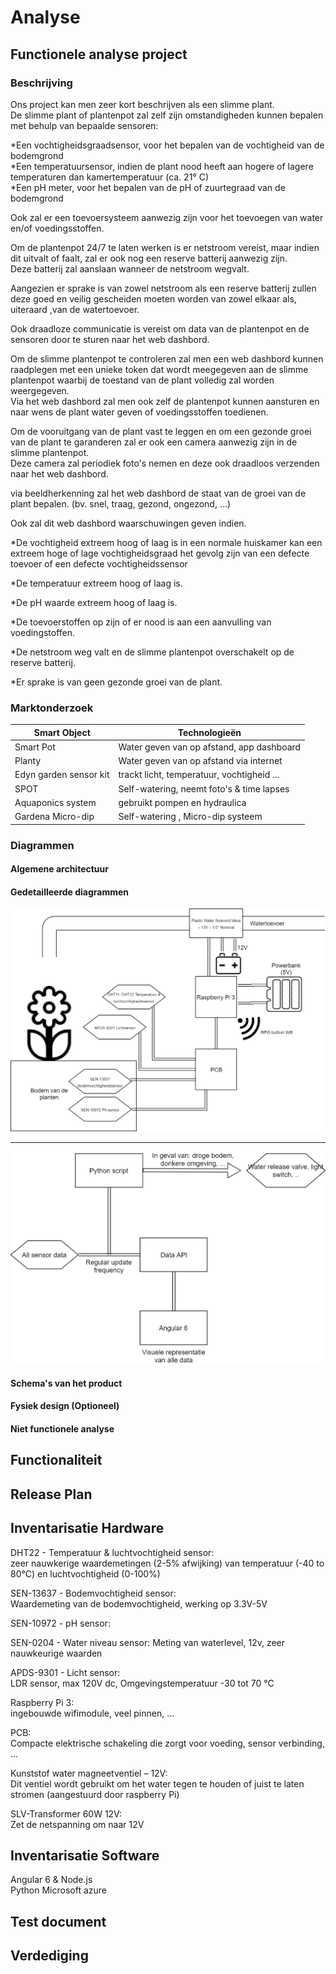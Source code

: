 # Analyse

## Functionele analyse project 

### Beschrijving

Ons project kan men zeer kort beschrijven als een slimme plant.  
De slimme plant of plantenpot zal zelf zijn omstandigheden kunnen bepalen met behulp van bepaalde sensoren:  

*Een vochtigheidsgraadsensor, voor het bepalen van de vochtigheid van de bodemgrond  
*Een temperatuursensor, indien de plant nood heeft aan hogere of lagere temperaturen dan kamertemperatuur (ca. 21° C)  
*Een pH meter, voor het bepalen van de pH of zuurtegraad van de bodemgrond  

Ook zal er een toevoersysteem aanwezig zijn voor het toevoegen van water en/of voedingsstoffen.  

Om de plantenpot 24/7 te laten werken is er netstroom vereist, maar indien dit uitvalt of faalt, zal er ook nog een reserve batterij aanwezig zijn.  
Deze batterij zal aanslaan wanneer de netstroom wegvalt.  

Aangezien er sprake is van zowel netstroom als een reserve batterij zullen deze goed en veilig gescheiden moeten worden van zowel elkaar als, uiteraard ,van de watertoevoer.  

Ook draadloze communicatie is vereist om data van de plantenpot en de sensoren door te sturen naar het web dashbord.  

Om de slimme plantenpot te controleren zal men een web dashbord kunnen raadplegen met een unieke token dat wordt meegegeven aan de slimme plantenpot waarbij de toestand van de plant volledig zal worden weergegeven.  
Via het web dashbord zal men ook zelf de plantenpot kunnen aansturen en naar wens de plant water geven of voedingsstoffen toedienen.  

Om de vooruitgang van de plant vast te leggen en om een gezonde groei van de plant te garanderen zal er ook een camera aanwezig zijn in de slimme plantenpot.  
Deze camera zal periodiek foto's nemen en deze ook draadloos verzenden naar het web dashbord.  

via beeldherkenning zal het web dashbord de staat van de groei van de plant bepalen. (bv. snel, traag, gezond, ongezond, ...)  


Ook zal dit web dashbord waarschuwingen geven indien.  

*De vochtigheid extreem hoog of laag is
in een normale huiskamer kan een extreem hoge of lage vochtigheidsgraad het gevolg zijn van een defecte toevoer of een defecte vochtigheidssensor

*De temperatuur extreem hoog of laag is.

*De pH waarde extreem hoog of laag is.

*De toevoerstoffen op zijn of er nood is aan een aanvulling van voedingstoffen.

*De netstroom weg valt en de slimme plantenpot overschakelt op de reserve batterij.

*Er sprake is van geen gezonde groei van de plant.


### Marktonderzoek 

| Smart Object           | Technologieën                              |
|------------------------|--------------------------------------------|
| Smart Pot              | Water geven van op afstand, app dashboard  |
| Planty                 | Water geven van op afstand via internet    |
| Edyn garden sensor kit | trackt licht, temperatuur, vochtigheid ... |
| SPOT                   | Self-watering, neemt foto's & time lapses  |
| Aquaponics system      | gebruikt pompen en hydraulica              |
| Gardena Micro-dip      | Self-watering , Micro-dip systeem          |

### Diagrammen

#### Algemene architectuur

#### Gedetailleerde diagrammen
![Diagram](/doc/img/diagram.png)  
  
---  
  
![Diagram](/doc/img/diagram2.png)  
#### Schema's van het product

#### Fysiek design (Optioneel)

#### Niet functionele analyse 

## Functionaliteit

## Release Plan 

## Inventarisatie Hardware  

DHT22 - Temperatuur & luchtvochtigheid sensor:  
zeer nauwkerige waardemetingen (2-5% afwijking) van temperatuur (-40 to 80°C) en luchtvochtigheid (0-100%)  
  
SEN-13637 - Bodemvochtigheid sensor:  
Waardemeting van de bodemvochtigheid, werking op 3.3V-5V  
  
SEN-10972 - pH sensor:  

SEN-0204 - Water niveau sensor:
Meting van waterlevel, 12v, zeer nauwkeurige waarden
  
APDS-9301 - Licht sensor:  
LDR sensor, max 120V dc, Omgevingstemperatuur -30 tot 70 °C  
  
Raspberry Pi 3:  
ingebouwde wifimodule, veel pinnen, ...  
  
PCB:  
Compacte elektrische schakeling die zorgt voor voeding, sensor verbinding, ...    
  
Kunststof water magneetventiel – 12V:    
Dit ventiel wordt gebruikt om het water tegen te houden of juist te laten stromen (aangestuurd door raspberry Pi)  
  
SLV-Transformer 60W 12V:  
Zet de netspanning om naar 12V  
  
## Inventarisatie Software 

Angular 6 & Node.js  
Python
Microsoft azure

## Test document

## Verdediging
